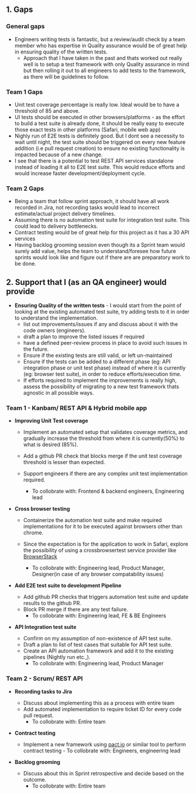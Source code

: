 ## 1. Gaps

### General gaps

- Engineers writing tests is fantastic, but a review/audit check by a team member who has expertise in Quality assurance would be of great help in ensuring quality of the written tests.
  - Approach that I have taken in the past and thats worked out really well is to setup a test framework with only Quality assurance in mind but then rolling it out to all engineers to add tests to the framework, as there will be guidelines to follow.

### Team 1 Gaps

- Unit test coverage percentage is really low. Ideal would be to have a threshold of 85 and above.
- UI tests should be executed in other browsers/platforms - as the effort to build a test suite is already done, it should be really easy to execute those exact tests in other platforms (Safari, mobile web app)
- Nighly run of E2E tests is definitely good. But I dont see a necessity to wait until night, the test suite should be triggered on every new feature addition (i.e pull request creation) to ensure no existing functionality is impacted because of a new change.
- I see that there is a potential to test REST API services standalone instead of loading it all to E2E test suite. This would reduce efforts and would increase faster development/deployment cycle.

### Team 2 Gaps

- Being a team that follow sprint approach, it should have all work recorded in Jira, not recording tasks would lead to incorrect estimate/actual project delivery timelines.
- Assuming there is no automation test suite for integration test suite. This could lead to delivery bottlenecks.
- Contract testing would be of great help for this project as it has a 30 API services
- Having backlog grooming session even though its a Sprint team would surely add value, helps the team to understand/foresee how future sprints would look like and figure out if there are are preparatory work to be done.


## 2. Support that I (as an QA engineer) would provide

- **Ensuring Quality of the written tests** - I would start from the point of looking at the existing automated test suite, try adding tests to it in order to understand the implementation.
  - list out improvements/issues if any and discuss about it with the code owners (engineers).
  - draft a plan to improve the listed issues if required
  - have a defined peer-review process in place to avoid such issues in the future.
  - Ensure if the existing tests are still valid, or left un-maintained
  - Ensure if the tests can be added to a different phase (eg: API integration phase or unit test phase) instead of where it is currently (eg: browser test suite), in order to reduce efforts/execution time.
  - If efforts required to implement the improvements is really high, assess the possibility of migrating to a new test framework thats agnostic in all possible ways.


### Team 1 - Kanbam/ REST API & Hybrid mobile app

- **Improving Unit Test coverage**
  
  - Implement an automated setup that validates coverage metrics, and gradually increase the threshold from where it is currently(50%) to what is desired (85%).
  - Add a github PR check that blocks merge if the unit test coverage threshold is lesser than expected.
  - Support engineers if there are any complex unit test implementation required.
  

      - To collobrate with: Frontend & backend engineers, Engineering lead

- **Cross browser testing**
  - Containerize the automation test suite and make required implementations for it to be executed against browsers other than chrome.
  - Since the expectation is for the application to work in Safari, explore the possibility of using a crossbrowsertest service provider like [BrowserStack]([browser](https://www.browserstack.com/))

      - To collobrate with: Engineering lead, Product Manager, Designer(in case of any browser compatability issues)

- **Add E2E test suite to development Pipeline**
  - Add github PR checks that triggers automation test suite and update results to the github PR.
  - Block PR merge if there are any test failure.
      - To collobrate with: Engineering lead, FE & BE Engineers

- **API Integration test suite**
  - Confirm on my assumption of non-existence of API test suite.
  - Draft a plan to list of test cases that suitable for API test suite.
  - Create an API automation framework and add it to the existing pipelines (Nightly run etc.,).
      -  To collobrate with: Engineering lead, Product Manager

### Team 2 - Scrum/ REST API

- **Recording tasks to Jira**
  - Discuss about implementing this as a process with entire team
  - Add automated implementation to require ticket ID for every code pull request.
      -  To collobrate with: Entire team


- **Contract testing**
  - Implement a new framework using [pact.io](https://pact.io/) or similar tool to perform contract testing
        -  To collobrate with: Engineers, engineering lead

- **Backlog grooming**
  - Discuss about this in Sprint retrospective and decide based on the outcome.
    -  To collobrate with: Entire team